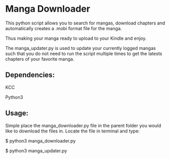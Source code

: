 # Manga Downloader
This python script allows you to search for mangas, download chapters and automatically creates a .mobi format file for the manga.

Thus making your manga ready to upload to your Kindle and enjoy.

The manga_updater.py is used to update your currently logged mangas such that you do not need to run the script multiple times to get the latests chapters of your favorite manga.

## Dependencies:
KCC

Python3

## Usage:
Simple place the manga_downloader.py file in the parent folder you would like to download the files in. Locate the file in terminal and type:

$ python3 manga_downloader.py

$ python3 manga_updater.py
